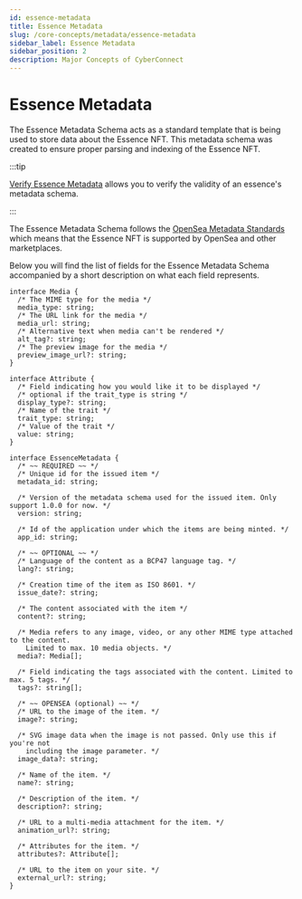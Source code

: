```yaml
---
id: essence-metadata
title: Essence Metadata
slug: /core-concepts/metadata/essence-metadata
sidebar_label: Essence Metadata
sidebar_position: 2
description: Major Concepts of CyberConnect
---
```


# Essence Metadata

The Essence Metadata Schema acts as a standard template that is being used to store data about the Essence NFT. This metadata schema was created to ensure proper parsing and indexing of the Essence NFT.

:::tip

[Verify Essence Metadata](/guides/query/verify-essence-metadata) allows you to verify the validity of an essence's metadata schema.

:::

The Essence Metadata Schema follows the [OpenSea Metadata Standards](https://docs.opensea.io/docs/metadata-standards) which means that the Essence NFT is supported by OpenSea and other marketplaces.

Below you will find the list of fields for the Essence Metadata Schema accompanied by a short description on what each field represents.

```tsx
interface Media {
  /* The MIME type for the media */
  media_type: string;
  /* The URL link for the media */
  media_url: string;
  /* Alternative text when media can't be rendered */
  alt_tag?: string;
  /* The preview image for the media */
  preview_image_url?: string;
}

interface Attribute {
  /* Field indicating how you would like it to be displayed */
  /* optional if the trait_type is string */
  display_type?: string;
  /* Name of the trait */
  trait_type: string;
  /* Value of the trait */
  value: string;
}

interface EssenceMetadata {
  /* ~~ REQUIRED ~~ */
  /* Unique id for the issued item */
  metadata_id: string;

  /* Version of the metadata schema used for the issued item. Only support 1.0.0 for now. */
  version: string;

  /* Id of the application under which the items are being minted. */
  app_id: string;

  /* ~~ OPTIONAL ~~ */
  /* Language of the content as a BCP47 language tag. */
  lang?: string;

  /* Creation time of the item as ISO 8601. */
  issue_date?: string;

  /* The content associated with the item */
  content?: string;

  /* Media refers to any image, video, or any other MIME type attached to the content.
    Limited to max. 10 media objects. */
  media?: Media[];

  /* Field indicating the tags associated with the content. Limited to max. 5 tags. */
  tags?: string[];

  /* ~~ OPENSEA (optional) ~~ */
  /* URL to the image of the item. */
  image?: string;

  /* SVG image data when the image is not passed. Only use this if you're not
    including the image parameter. */
  image_data?: string;

  /* Name of the item. */
  name?: string;

  /* Description of the item. */
  description?: string;

  /* URL to a multi-media attachment for the item. */
  animation_url?: string;

  /* Attributes for the item. */
  attributes?: Attribute[];

  /* URL to the item on your site. */
  external_url?: string;
}
```
